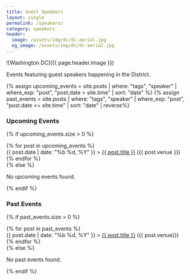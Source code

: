 ```yaml
---
title: Guest Speakers
layout: single
permalink: /speakers/
category: speakers
header:
  image: /assets/img/dc/dc-aerial.jpg
  og_image: /assets/img/dc/dc-aerial.jpg
---
```


![Washington DC]({{ page.header.image }})   

Events featuring guest speakers happening in the District. 

{% assign upcoming_events = site.posts | where: "tags", "speaker" | where_exp: "post", "post.date > site.time" | sort: "date" %}
{% assign past_events = site.posts | where: "tags", "speaker" | where_exp: "post", "post.date <= site.time" | sort: "date" | reverse%}

### Upcoming Events
{% if upcoming_events.size > 0 %}
  <div class="events-list">
    {% for post in upcoming_events %}
      <section class="event">
        {{ post.date | date: "%b %d, %Y" }} > <a href="{{ post.url }}">{{ post.title }}</a> ({{ post.venue }})
      </section>
    {% endfor %}
  </div>
{% else %}
  <p>No upcoming events found.</p>
{% endif %}

### Past Events
{% if past_events.size > 0 %}
  <div class="events-list">
    {% for post in past_events %}
      <section class="event">
        {{ post.date | date: "%b %d, %Y" }} > <a href="{{ post.url }}">{{ post.title }}</a> ({{ post.venue}})
      </section>
    {% endfor %}
  </div>
{% else %}
  <p>No past events found.</p>
{% endif %}